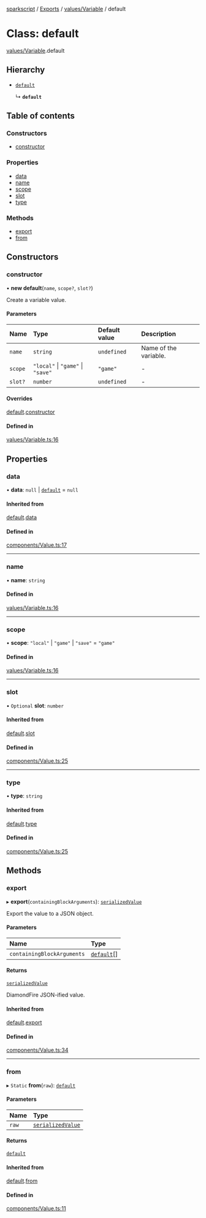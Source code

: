 [sparkscript](../README.md) / [Exports](../modules.md) / [values/Variable](../modules/values_Variable.md) / default

# Class: default

[values/Variable](../modules/values_Variable.md).default

## Hierarchy

- [`default`](components_Value.default.md)

  ↳ **`default`**

## Table of contents

### Constructors

- [constructor](values_Variable.default.md#constructor)

### Properties

- [data](values_Variable.default.md#data)
- [name](values_Variable.default.md#name)
- [scope](values_Variable.default.md#scope)
- [slot](values_Variable.default.md#slot)
- [type](values_Variable.default.md#type)

### Methods

- [export](values_Variable.default.md#export)
- [from](values_Variable.default.md#from)

## Constructors

### constructor

• **new default**(`name`, `scope?`, `slot?`)

Create a variable value.

#### Parameters

| Name | Type | Default value | Description |
| :------ | :------ | :------ | :------ |
| `name` | `string` | `undefined` | Name of the variable. |
| `scope` | ``"local"`` \| ``"game"`` \| ``"save"`` | `"game"` | - |
| `slot?` | `number` | `undefined` | - |

#### Overrides

[default](components_Value.default.md).[constructor](components_Value.default.md#constructor)

#### Defined in

[values/Variable.ts:16](https://github.com/UserUNP/sparkscript/blob/cae50c6/src/values/Variable.ts#L16)

## Properties

### data

• **data**: ``null`` \| [`default`](components_DataStorage.default.md) = `null`

#### Inherited from

[default](components_Value.default.md).[data](components_Value.default.md#data)

#### Defined in

[components/Value.ts:17](https://github.com/UserUNP/sparkscript/blob/cae50c6/src/components/Value.ts#L17)

___

### name

• **name**: `string`

#### Defined in

[values/Variable.ts:16](https://github.com/UserUNP/sparkscript/blob/cae50c6/src/values/Variable.ts#L16)

___

### scope

• **scope**: ``"local"`` \| ``"game"`` \| ``"save"`` = `"game"`

#### Defined in

[values/Variable.ts:16](https://github.com/UserUNP/sparkscript/blob/cae50c6/src/values/Variable.ts#L16)

___

### slot

• `Optional` **slot**: `number`

#### Inherited from

[default](components_Value.default.md).[slot](components_Value.default.md#slot)

#### Defined in

[components/Value.ts:25](https://github.com/UserUNP/sparkscript/blob/cae50c6/src/components/Value.ts#L25)

___

### type

• **type**: `string`

#### Inherited from

[default](components_Value.default.md).[type](components_Value.default.md#type)

#### Defined in

[components/Value.ts:25](https://github.com/UserUNP/sparkscript/blob/cae50c6/src/components/Value.ts#L25)

## Methods

### export

▸ **export**(`containingBlockArguments`): [`serializedValue`](../interfaces/components_Value.serializedValue.md)

Export the value to a JSON object.

#### Parameters

| Name | Type |
| :------ | :------ |
| `containingBlockArguments` | [`default`](components_Value.default.md)[] |

#### Returns

[`serializedValue`](../interfaces/components_Value.serializedValue.md)

DiamondFire JSON-ified value.

#### Inherited from

[default](components_Value.default.md).[export](components_Value.default.md#export)

#### Defined in

[components/Value.ts:34](https://github.com/UserUNP/sparkscript/blob/cae50c6/src/components/Value.ts#L34)

___

### from

▸ `Static` **from**(`raw`): [`default`](components_Value.default.md)

#### Parameters

| Name | Type |
| :------ | :------ |
| `raw` | [`serializedValue`](../interfaces/components_Value.serializedValue.md) |

#### Returns

[`default`](components_Value.default.md)

#### Inherited from

[default](components_Value.default.md).[from](components_Value.default.md#from)

#### Defined in

[components/Value.ts:11](https://github.com/UserUNP/sparkscript/blob/cae50c6/src/components/Value.ts#L11)
